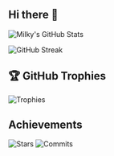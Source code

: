 ## Hi there 👋

<!--
**itsmilky/itsmilky** is a ✨ _special_ ✨ repository because its `README.md` (this file) appears on your GitHub profile.

Here are some ideas to get you started:

- 🔭 I’m currently working on ...
- 🌱 I’m currently learning ...
- 👯 I’m looking to collaborate on ...
- 🤔 I’m looking for help with ...
- 💬 Ask me about ...
- 📫 How to reach me: ...
- 😄 Pronouns: ...
- ⚡ Fun fact: ...
-->
![Milky's GitHub Stats](https://github-readme-stats.vercel.app/api?username=itsmilky&show_icons=true&theme=radical)

![GitHub Streak](https://github-readme-streak-stats.herokuapp.com/?user=itsmilky&theme=radical)

## 🏆 GitHub Trophies
![Trophies](https://github-profile-trophy.vercel.app/?username=itsmilky&theme=radical&margin-w=15)

## Achievements
![Stars](https://img.shields.io/badge/Stars-1k-green)
![Commits](https://img.shields.io/badge/Commits-564-orange)

